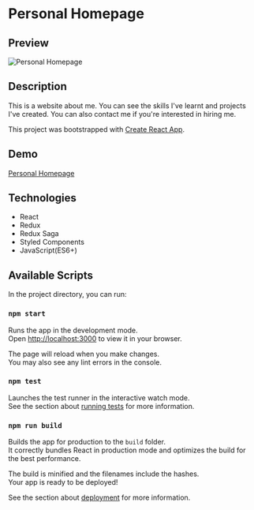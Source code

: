 # Personal Homepage

## Preview

![Personal Homepage](public/readme-preview.gif)

## Description

This is a website about me. You can see the skills I've learnt and projects I've created. You can also contact me if you're interested in hiring me.

This project was bootstrapped with [Create React App](https://github.com/facebook/create-react-app).

## Demo
[Personal Homepage](https://krystiangreblowski.github.io/personal-homepage/)

## Technologies
- React
- Redux
- Redux Saga
- Styled Components
- JavaScript(ES6+)

## Available Scripts

In the project directory, you can run:

### `npm start`

Runs the app in the development mode.\
Open [http://localhost:3000](http://localhost:3000) to view it in your browser.

The page will reload when you make changes.\
You may also see any lint errors in the console.

### `npm test`

Launches the test runner in the interactive watch mode.\
See the section about [running tests](https://facebook.github.io/create-react-app/docs/running-tests) for more information.

### `npm run build`

Builds the app for production to the `build` folder.\
It correctly bundles React in production mode and optimizes the build for the best performance.

The build is minified and the filenames include the hashes.\
Your app is ready to be deployed!

See the section about [deployment](https://facebook.github.io/create-react-app/docs/deployment) for more information.
